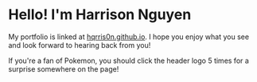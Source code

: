 # Hello! I'm Harrison Nguyen
My portfolio is linked at [hqrris0n.github.io](hqrris0n.github.io). I hope you enjoy what you see and look forward to hearing back from you!

If you're a fan of Pokemon, you should click the header logo 5 times for a surprise somewhere on the page!